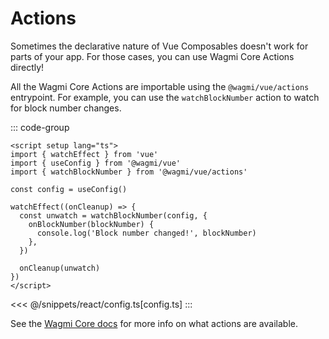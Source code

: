 # Actions

Sometimes the declarative nature of Vue Composables doesn't work for parts of your app. For those cases, you can use Wagmi Core Actions directly!

All the Wagmi Core Actions are importable using the `@wagmi/vue/actions` entrypoint. For example, you can use the `watchBlockNumber` action to watch for block number changes.

::: code-group
```vue [index.vue]
<script setup lang="ts">
import { watchEffect } from 'vue'
import { useConfig } from '@wagmi/vue'
import { watchBlockNumber } from '@wagmi/vue/actions'

const config = useConfig()

watchEffect((onCleanup) => {
  const unwatch = watchBlockNumber(config, {
    onBlockNumber(blockNumber) {
      console.log('Block number changed!', blockNumber)
    },
  })

  onCleanup(unwatch)
})
</script>
```
<<< @/snippets/react/config.ts[config.ts]
:::

See the [Wagmi Core docs](/core/api/actions) for more info on what actions are available.
